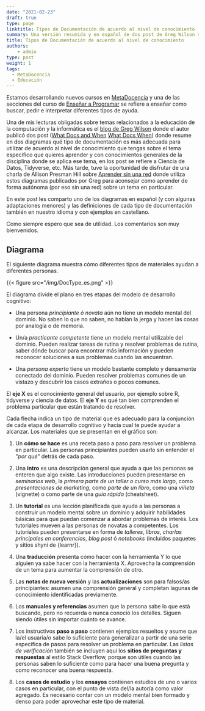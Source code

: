 ```yaml
---
date: "2021-02-23"
draft: true
type: page
linktitle: Tipos de Documentación de acuerdo al nivel de conocimiento
summary: Una versión resumida y en español de dos post de Greg Wilson y una presentación de Allison Presman Hill.
title: Tipos de Documentación de acuerdo al nivel de conocimiento
authors: 
    - admin
type: post
weight: 1
tags: 
  - MetaDocencia
  - Educación
---
```


Estamos desarrollando nuevos cursos en [MetaDocencia](www.metadocencia.org) y una de las secciones del curso de [Enseñar a Programar]() se refiere a enseñar como buscar, pedir e interpretar diferentes tipos de ayuda.

Una de mis lecturas obligadas sobre temas relacionados a la educación de la computación y la informática es el [blog de Greg Wilson](https://third-bit.com/) donde el autor publicó dos post ([What Docs and When](https://third-bit.com/2019/04/10/what-docs-and-when/) [What Docs When](https://third-bit.com/2019/04/16/what-docs-when/)) donde resume en dos diagramas qué tipo de documentación es más adecuada para utilizar de acuerdo al nivel de conocimiento que tengas sobre el tema específico que quieres aprender y con conocimientos generales de la disciplina donde se aplica ese tema, en los post se refiere a Ciencia de Datos, Tidyverse, etc.  Más tarde, tuve la oportunidad de disfrutar de una charla de Allison Presman Hill sobre [Aprender sin una red](https://alison.netlify.app/latinr-learn/#1) donde utiliza estos diagramas publicados por Greg para aconsejar como aprender de forma autónoma (por eso sin una red) sobre un tema en particular.

En este post les comparto uno de los diagramas en español (y con algunas adaptaciones menores) y las definiciones de cada tipo de documentación también en nuestro idioma y con ejemplos en castellano.  

Como siempre espero que sea de utilidad.  Los comentarios son muy bienvenidos.


## Diagrama

El siguiente diagrama muestra cómo diferentes tipos de materiales ayudan a diferentes personas.


{{< figure src="/img/DocType_es.png" >}}

El diagrama divide el plano en tres etapas del modelo de desarrollo cognitivo:

* Una persona _principiante ó novata_ aún no tiene un modelo mental del dominio. No saben lo que no saben, no hablan la jerga y hacen las cosas por analogía o de memoria.

* Un/a _practicante competente_ tiene un modelo mental utilizable del dominio. Pueden realizar tareas de rutina y resolver problemas de rutina, saber dónde buscar para encontrar más información y pueden reconocer soluciones a sus problemas cuando las encuentran.

* Una _persona experta_ tiene un modelo bastante completo y densamente conectado del dominio. Pueden resolver problemas comunes de un vistazo y descubrir los casos extraños o pocos comunes.

El **eje X** es el conocimiento general del usuario, por ejemplo sobre R, tidyverse y ciencia de datos. El **eje Y** es qué tan bien comprenden el problema particular que están tratando de resolver.
 
Cada flecha indica un tipo de material que es adecuado para la conjunción de cada etapa de desarrollo cognitivo y hacia cual te puede ayudar a alcanzar. Los materiales que se presentan en el gráfico son:


1. Un **cómo se hace** es una receta paso a paso para resolver un problema en particular. Las personas principiantes pueden usarlo sin entender el _"por qué"_ detrás de cada paso.

2. Una **intro** es una descripción general que ayuda a que las personas se enteren que algo existe. Las introducciones pueden presentarse en *seminarios web*, la *primera parte de un taller o curso más largo*, como *presentaciones de marketing*, como *parte de un libro*, como una *viñeta* (vignette) o como parte de una *guía rápida* (cheatsheet).

3. Un **tutorial** es una lección planificada que ayuda a las personas a construir un modelo mental sobre un dominio y adquirir  habilidades básicas para que puedan comenzar a abordar problemas de interés. Los tutoriales mueven a las personas de novatas a competentes.  Los tutoriales pueden presentarse en forma de *talleres*, *libros*, *charlas principales en conferencias*, *blog post* ó *notebooks* (incluidos paquetes y sitios shyni de {learnr}). 

4. Una **traducción** presenta cómo hacer con la herramienta Y lo que alguien ya sabe hacer con la herramienta X. Aprovecha la comprensión de un tema para aumentar la comprensión de otro.

5. Las **notas de nueva versión** y las **actualizaciones** son para falsos/as principiantes: asumen una comprensión general y completan lagunas de conocimiento identificadas previamente.

6. Los **manuales y referencias** asumen que la persona sabe lo que está buscando, pero no recuerda o nunca conoció los detalles. Siguen siendo útiles sin importar cuánto se avance.
    
7. Los instructivos **paso a paso** contienen ejemplos resueltos y asume que la/el usuaria/o sabe lo suficiente para generalizar a partir de una serie específica de pasos para resolver un problema en particular. Las *listas de verificación* también se incluyen aquí los **sitios de preguntas y respuestas** al estilo Stack Overflow, porque son útiles cuando las personas saben lo suficiente como para hacer una buena pregunta y como reconocer una buena respuesta. 
    
8. Los **casos de estudio** y los **ensayos** contienen estudios de uno o varios casos en particular, con el punto de vista del/la autor/a como valor agregado.  Es necesario contar con un modelo mental bien formado y denso para poder aprovechar este tipo de material.